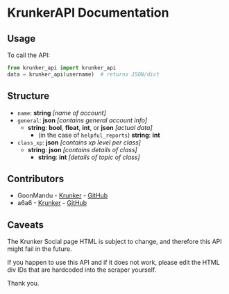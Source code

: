 # KrunkerAPI Documentation
## Usage
To call the API:
```py
from krunker_api import krunker_api
data = krunker_api(username)  # returns JSON/dict
```
## Structure
- `name`: **string** *[name of account]*
- `general`: **json** *[contains general account info]*
  - **string**: **bool**, **float**, **int**, or **json** *[actual data]*
    - (in the case of `helpful_reports`) **string**: **int**
- `class_xp`: **json** *[contains xp level per class]*
  - **string**: **json** *[contains details of class]*
    - **string**: **int** *[details of topic of class]*

## Contributors
- GoonMandu - [Krunker](https://krunker.io/social.html?p=profile&q=GoonMandu) - [GitHub](https://github.com/goonmandu)
- a6a6 - [Krunker](https://krunker.io/social.html?p=profile&q=a6a6) - [GitHub](https://github.com/a7a7-7)

## Caveats
The Krunker Social page HTML is subject to change, and therefore this API might fail in the future.

If you happen to use this API and if it does not work, please edit the HTML div IDs that are hardcoded into the scraper yourself.

Thank you.
